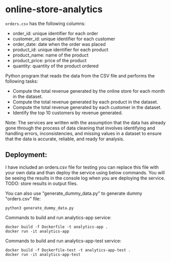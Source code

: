 # online-store-analytics

`orders.csv` has the following columns:

- order_id: unique identifier for each order
- customer_id: unique identifier for each customer
- order_date: date when the order was placed
- product_id: unique identifier for each product
- product_name: name of the product
- product_price: price of the product
- quantity: quantity of the product ordered

Python program that reads the data from the CSV file and performs
the following tasks:

- Compute the total revenue generated by the online store for each month in the
  dataset.
- Compute the total revenue generated by each product in the dataset.
- Compute the total revenue generated by each customer in the dataset.
- Identify the top 10 customers by revenue generated.

Note: The services are written with the assumption that the data has already gone through the process
of data cleaning that involves identifying and handling errors, inconsistencies, and missing values in a dataset to ensure that the data is accurate, reliable, and ready for analysis.

## Deployment:
I have included an orders.csv file for testing you can replace this file with your own data and than deploy the service using below commands. You will be seeing the results in the console log when you are deploying the service. 
TODO: store results in output files.

You can also use "generate_dummy_data.py" to generate dummy "orders.csv" file:

```
python3 generate_dummy_data.py
```

Commands to build and run analytics-app service:

```
docker build -f Dockerfile -t analytics-app .
docker run -it analytics-app
```

Commands to build and run analytics-app-test service:

```
docker build -f Dockerfile-test -t analytics-app-test .
docker run -it analytics-app-test
```
